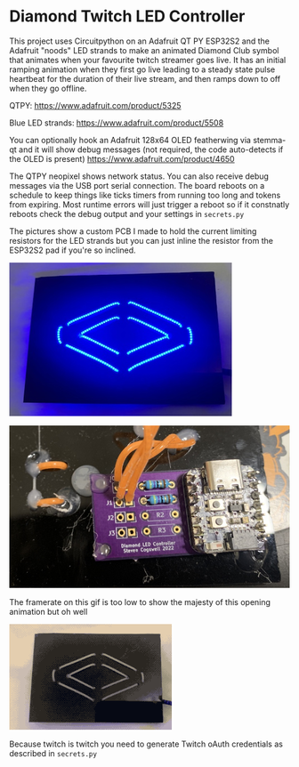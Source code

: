 # Diamond Twitch LED Controller

This project uses Circuitpython on an Adafruit QT PY ESP32S2 and the Adafruit "noods" LED strands to make an animated Diamond Club symbol that animates when your favourite twitch streamer goes live.  It has an initial ramping animation when they first go live leading to a steady state pulse heartbeat for the duration of their live stream, and then ramps down to off when they go offline. 

QTPY: https://www.adafruit.com/product/5325

Blue LED strands: https://www.adafruit.com/product/5508

You can optionally hook an Adafruit 128x64 OLED featherwing via stemma-qt and it will show debug messages (not required, the code auto-detects if the OLED is present)
https://www.adafruit.com/product/4650

The QTPY neopixel shows network status.  You can also receive debug messages via the USB port serial connection.  The board reboots on a schedule to keep things like ticks timers from running too long and tokens from expiring.  Most runtime errors will just trigger a reboot so if it constnatly reboots check the debug output and your settings in `secrets.py`

The pictures show a custom PCB I made to hold the current limiting resistors for the LED strands but you can just inline the resistor from the ESP32S2 pad if you're so inclined. 

![](readme-images/IMG_0726.JPG)

![](readme-images/IMG_0551.JPG)

The framerate on this gif is too low to show the majesty of this opening animation but oh well 

![](readme-images/diamond.gif)

Because twitch is twitch you need to generate Twitch oAuth credentials as described in `secrets.py`

